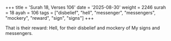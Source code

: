 +++
title = 'Surah 18, Verses 106'
date = '2025-08-30'
weight = 2246
surah = 18
ayah = 106
tags = ["disbelief", "hell", "messenger", "messengers", "mockery", "reward", "sign", "signs"]
+++

That is their reward: Hell, for their disbelief and mockery of My signs and messengers.